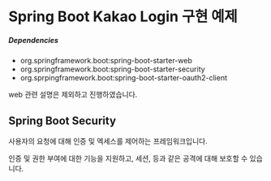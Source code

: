 # Spring Boot Kakao Login 구현 예제

##### Dependencies

- org.springframework.boot:spring-boot-starter-web
- org.springframework.boot:spring-boot-starter-security
- org.sprpingframework.boot:spring-boot-starter-oauth2-client



web 관련 설명은 제외하고 진행하였습니다.



## Spring Boot Security

사용자의 요청에 대해 인증 및 엑세스를 제어하는 프레임워크입니다.

인증 및 권한 부여에 대한 기능을 지원하고, 세션, 등과 같은 공격에 대해 보호할 수 있습니다.

